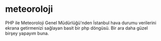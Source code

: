 # meteoroloji
PHP ile Meteoroloji Genel Müdürlüğü'nden İstanbul hava durumu verilerini ekrana getirmenizi sağlayan basit bir php döngüsü.
Bir ara daha güzel birşey yapayım buna.

